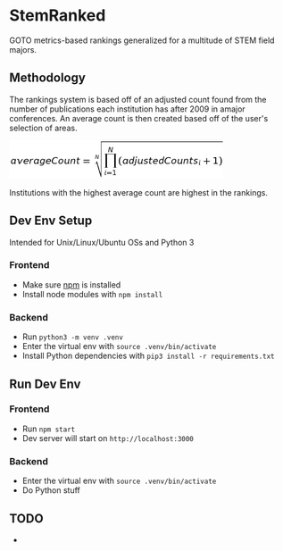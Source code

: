 # StemRanked
GOTO metrics-based rankings generalized for a multitude of STEM field majors.

## Methodology
The rankings system is based off of an adjusted count found from the number of publications each institution has after 2009 in amajor conferences. An average count is then created based off of the user's selection of areas.

![equation](/public/ranking_equation.jpg)

Institutions with the highest average count are highest in the rankings.

## Dev Env Setup
Intended for Unix/Linux/Ubuntu OSs and Python 3

### Frontend
- Make sure [npm](https://www.npmjs.com/get-npm) is installed
- Install node modules with `npm install`

### Backend
- Run `python3 -m venv .venv`
- Enter the virtual env with `source .venv/bin/activate`
- Install Python dependencies with `pip3 install -r requirements.txt`

## Run Dev Env

### Frontend
- Run `npm start`
- Dev server will start on `http://localhost:3000`

### Backend
- Enter the virtual env with `source .venv/bin/activate`
- Do Python stuff

## TODO
- 
